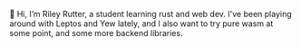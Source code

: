 👋 Hi, I’m Riley Rutter, a student learning rust and web dev.
  I've been playing around with Leptos and Yew lately, and I also want to try pure wasm at some point, and some more backend libraries.
  
